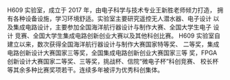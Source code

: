 H609 实验室，成立于 2017 年，由电子科学与技术专业王新胜老师倾力打造，
拥有各种设备设施，学习环境舒适。实验室主要研究遥控无人潜水器、电子设计 以
及集成电路设计，主要参加全国海洋航行器设计与制作大赛、全国大学生电子 设计
竞赛、全国大学生集成电路创新创业大赛以及其他科创比赛。
H609 实验室自建立以来，数次获得全国海洋航行器设计与制作大赛国家特等奖、
二等奖，集成电路创新设计大赛国家三等奖，全国集成电路创新创业大赛国家三等
奖，FPGA 创新设计大赛国家二等奖、三等奖，挑战杯、信院“微电子杯”科创竞赛、
校长杯等其余多种比赛奖项若干。连续多年被评为优秀科创集体。
